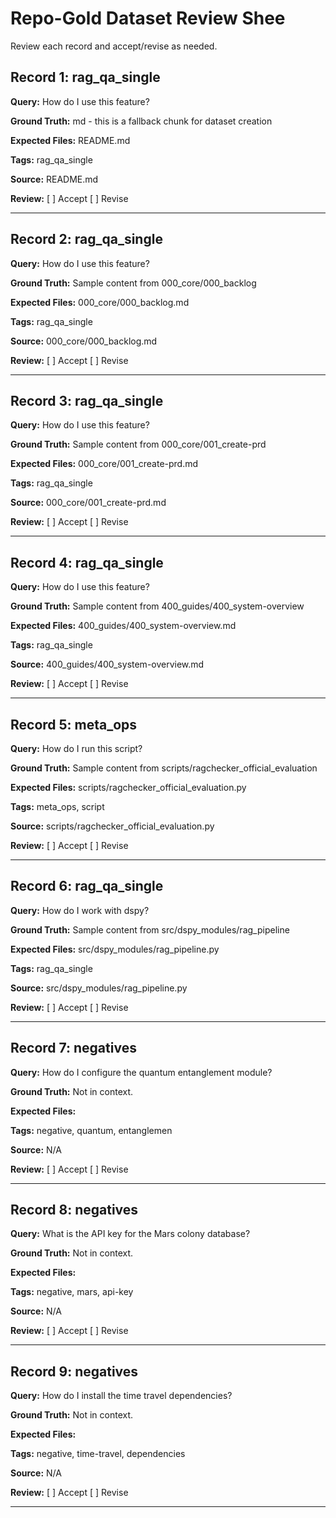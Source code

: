 # Repo-Gold Dataset Review Shee

Review each record and accept/revise as needed.

## Record 1: rag_qa_single

**Query:** How do I use this feature?

**Ground Truth:** md - this is a fallback chunk for dataset creation

**Expected Files:** README.md

**Tags:** rag_qa_single

**Source:** README.md

**Review:** [ ] Accept [ ] Revise

---

## Record 2: rag_qa_single

**Query:** How do I use this feature?

**Ground Truth:** Sample content from 000_core/000_backlog

**Expected Files:** 000_core/000_backlog.md

**Tags:** rag_qa_single

**Source:** 000_core/000_backlog.md

**Review:** [ ] Accept [ ] Revise

---

## Record 3: rag_qa_single

**Query:** How do I use this feature?

**Ground Truth:** Sample content from 000_core/001_create-prd

**Expected Files:** 000_core/001_create-prd.md

**Tags:** rag_qa_single

**Source:** 000_core/001_create-prd.md

**Review:** [ ] Accept [ ] Revise

---

## Record 4: rag_qa_single

**Query:** How do I use this feature?

**Ground Truth:** Sample content from 400_guides/400_system-overview

**Expected Files:** 400_guides/400_system-overview.md

**Tags:** rag_qa_single

**Source:** 400_guides/400_system-overview.md

**Review:** [ ] Accept [ ] Revise

---

## Record 5: meta_ops

**Query:** How do I run this script?

**Ground Truth:** Sample content from scripts/ragchecker_official_evaluation

**Expected Files:** scripts/ragchecker_official_evaluation.py

**Tags:** meta_ops, script

**Source:** scripts/ragchecker_official_evaluation.py

**Review:** [ ] Accept [ ] Revise

---

## Record 6: rag_qa_single

**Query:** How do I work with dspy?

**Ground Truth:** Sample content from src/dspy_modules/rag_pipeline

**Expected Files:** src/dspy_modules/rag_pipeline.py

**Tags:** rag_qa_single

**Source:** src/dspy_modules/rag_pipeline.py

**Review:** [ ] Accept [ ] Revise

---

## Record 7: negatives

**Query:** How do I configure the quantum entanglement module?

**Ground Truth:** Not in context.

**Expected Files:**

**Tags:** negative, quantum, entanglemen

**Source:** N/A

**Review:** [ ] Accept [ ] Revise

---

## Record 8: negatives

**Query:** What is the API key for the Mars colony database?

**Ground Truth:** Not in context.

**Expected Files:**

**Tags:** negative, mars, api-key

**Source:** N/A

**Review:** [ ] Accept [ ] Revise

---

## Record 9: negatives

**Query:** How do I install the time travel dependencies?

**Ground Truth:** Not in context.

**Expected Files:**

**Tags:** negative, time-travel, dependencies

**Source:** N/A

**Review:** [ ] Accept [ ] Revise

---


